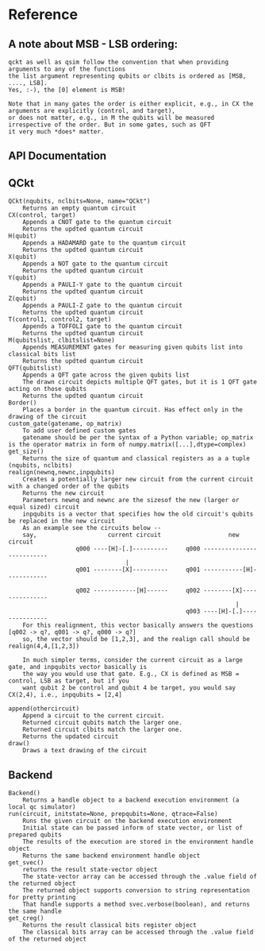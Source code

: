 # Reference

A note about MSB - LSB ordering:
---
	qckt as well as qsim follow the convention that when providing arguments to any of the functions 
	the list argument representing qubits or clbits is ordered as [MSB, ...., LSB].
	Yes, :-), the [0] element is MSB!

	Note that in many gates the order is either explicit, e.g., in CX the arguments are explicitly (control, and target),
	or does not matter, e.g., in M the qubits will be measured irrespective of the order. But in some gates, such as QFT 
	it very much *does* matter.

API Documentation
---
QCkt
---
	QCkt(nqubits, nclbits=None, name="QCkt")
		Returns an empty quantum circuit
	CX(control, target)
		Appends a CNOT gate to the quantum circuit
		Returns the updted quantum circuit
	H(qubit)
		Appends a HADAMARD gate to the quantum circuit
		Returns the updted quantum circuit
	X(qubit)
		Appends a NOT gate to the quantum circuit
		Returns the updted quantum circuit
	Y(qubit)
		Appends a PAULI-Y gate to the quantum circuit
		Returns the updted quantum circuit
	Z(qubit)
		Appends a PAULI-Z gate to the quantum circuit
		Returns the updted quantum circuit
	T(control1, control2, target)
		Appends a TOFFOLI gate to the quantum circuit
		Returns the updted quantum circuit
	M(qubitslist, clbitslist=None)
		Appends MEASUREMENT gates for measuring given qubits list into classical bits list
		Returns the updted quantum circuit
	QFT(qubitslist)
		Appends a QFT gate across the given qubits list
		The drawn circuit depicts multiple QFT gates, but it is 1 QFT gate acting on those qubits
		Returns the updted quantum circuit
	Border()
		Places a border in the quantum circuit. Has effect only in the drawing of the circuit
	custom_gate(gatename, op_matrix)
		To add user defined custom gates
		gatename should be per the syntax of a Python variable; op_matrix is the operator matrix in form of numpy.matrix([...],dtype=complex)
	get_size()
		Returns the size of quantum and classical registers as a a tuple (nqubits, nclbits)
	realign(newnq,newnc,inpqubits)
		Creates a potentially larger new circuit from the current circuit with a changed order of the qubits
		Returns the new circuit
		Parameters newnq and newnc are the sizesof the new (larger or equal sized) circuit
		inpqubits is a vector that specifies how the old circuit's qubits be replaced in the new circuit
		As an example see the circuits below --
		say,                    current circuit                   new circuit
		               q000 ----[H]-[.]----------     q000 --------------------------
		                             |                                               
		               q001 --------[X]----------     q001 -----------[H]------------
		                                                                             
		               q002 ------------[H]------     q002 --------[X]---------------
		                                                            |                
		                                              q003 ----[H]-[.]---------------
		For this realignment, this vector basically answers the questions [q002 -> q?, q001 -> q?, q000 -> q?]
		so, the vector should be [1,2,3], and the realign call should be realign(4,4,[1,2,3])

		In much simpler terms, consider the current circuit as a large gate, and inpqubits vector basically is 
		the way you would use that gate. E.g., CX is defined as MSB = control, LSB as target, but if you 
		want qubit 2 be control and qubit 4 be target, you would say CX(2,4), i.e., inpqubits = [2,4]

	append(othercircuit)
		Append a circuit to the current circuit.
		Returned circuit qubits match the larger one.
		Returned circuit clbits match the larger one.
		Returns the updated circuit
	draw()
		Draws a text drawing of the circuit

Backend
---
	Backend()
		Returns a handle object to a backend execution environment (a local qc simulator)
	run(circuit, initstate=None, prepqubits=None, qtrace=False)
		Runs the given circuit on the backend execution environment
		Initial state can be passed inform of state vector, or list of prepared qubits
		The results of the execution are stored in the environment handle object
		Returns the same backend environment handle object
	get_svec()
		returns the result state-vector object
		The state-vector array can be accessed through the .value field of the returned object
		The returned object supports conversion to string representation for pretty printing
		That handle supports a method svec.verbose(boolean), and returns the same handle
	get_creg()
		Returns the result classical bits register object
		The classical bits array can be accessed through the .value field of the returned object
